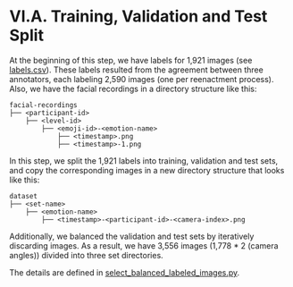 # VI.A. Training, Validation and Test Split

At the beginning of this step, we have labels for 1,921 images (see [labels.csv](label.csv)).
These labels resulted from the agreement between three annotators,
each labeling 2,590 images (one per reenactment process).
Also, we have the facial recordings in a directory structure like this:

```
facial-recordings
├── <participant-id>
    ├── <level-id>
        ├── <emoji-id>-<emotion-name>
            ├── <timestamp>.png
            ├── <timestamp>-1.png
```

In this step, we split the 1,921 labels into training, validation and test sets,
and copy the corresponding images in a new directory structure that looks like this:

```
dataset
├── <set-name>
    ├── <emotion-name>
        ├── <timestamp>-<participant-id>-<camera-index>.png
```
Additionally, we balanced the validation and test sets by iteratively discarding images.
As a result, we have 3,556 images (1,778 * 2 (camera angles)) divided into three set directories.

The details are defined in [select_balanced_labeled_images.py](select_balanced_labeled_images.py).
